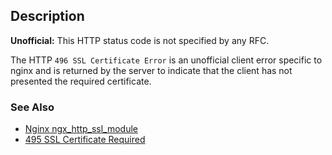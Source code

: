 ## Description

<aside class="warning"><strong>Unofficial:</strong> This HTTP status code is not specified by any RFC.</aside>

The HTTP `496 SSL Certificate Error` is an unofficial client error specific to nginx and is returned by the server to indicate that the client has not presented the required certificate.

### See Also
- [Nginx ngx_http_ssl_module](http://nginx.org/en/docs/http/ngx_http_ssl_module.html#errors)
- [495 SSL Certificate Required](https://http.cat/status/495)
